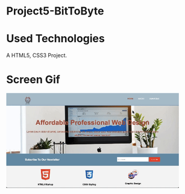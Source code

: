 # Project5-BitToByte

<h1>Used Technologies</h1>

A HTML5, CSS3 Project.

<h1>Screen Gif</h1>

![](BitToByte.gif)